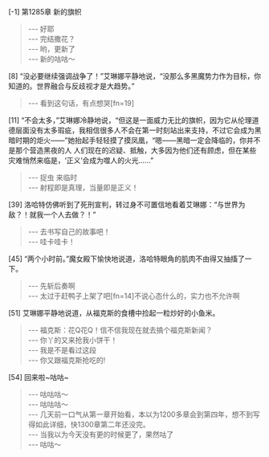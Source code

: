 
[-1] 第1285章 新的旗帜
>--- 好耶<br>
>--- 完结撒花？<br>
>--- 哟，更新了<br>
>--- 新的咕咕～<br>

[8] “没必要继续强调战争了！”艾琳娜平静地说，“没那么多黑魔势力作为目标，你知道的。世界融合与反歧视才是大趋势。”
>--- 看到这句话，有点想哭[fn=19]<br>

[11] “不会太多，”艾琳娜冷静地说，“但这是一面威力无比的旗帜，因为它从伦理道德层面没有太多瑕疵，我相信很多人不会在第一时刻站出来支持，不过它会成为黑暗时期的炬火——”她抬起手轻轻摸了摸凤凰，“嗯——黑暗一定会降临的，你并不是那个营造黑夜的人 人们现在的迟疑、抵触，大多因为他们还有顾虑，但在某些灾难悄然来临是，‘正义’会成为噬人的火光……”
>--- 捉虫 来临时<br>
>--- 射程即是真理，当量即是正义！<br>

[39] 洛哈特仿佛听到了死刑宣判，转过身不可置信地看着艾琳娜：“与世界为敌？！就我一个人去做？！”
>--- 去书写自己的故事吧！<br>
>--- 哇卡哇卡！<br>

[45] “两个小时前。”魔女殿下愉快地说道，洛哈特眼角的肌肉不由得又抽搐了一下。
>--- 先斩后奏啊<br>
>--- 太过于赶鸭子上架了吧[fn=14]不说心态什么的，实力也不允许啊<br>

[51] 艾琳娜平静地说道，从福克斯的食槽中捡起一粒炒好的小鱼米。
>--- 福克斯：花Q花Q！信不信我现在就去搞个福克斯新闻？<br>
>--- 你丫的又来抢我小饼干！<br>
>--- 我是不是看过这段<br>
>--- 你又跟福克斯抢吃的!<br>

[54] 回来啦~咕咕~
>--- 咕咕咕～<br>
>--- 咕咕咕～<br>
>--- 几天前一口气从第一章开始看，本以为1200多章会到第四年，想不到写得如此详细，快1300章第二年还没完。<br>
>--- 当我以为今天没有更的时候更了，果然咕了<br>
>--- 咕咕～<br>
